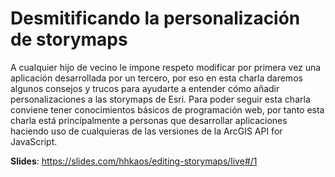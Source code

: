 # Desmitificando la personalización de storymaps

A cualquier hijo de vecino le impone respeto modificar por primera vez una aplicación desarrollada por un tercero, por eso en esta charla daremos algunos consejos y trucos para ayudarte a entender cómo añadir personalizaciones a las storymaps de Esri. Para poder seguir esta charla conviene tener conocimientos básicos de programación web, por tanto esta charla está principalmente a personas que desarrollar aplicaciones haciendo uso de cualquieras de las versiones de la ArcGIS API for JavaScript.

**Slides**: https://slides.com/hhkaos/editing-storymaps/live#/1
